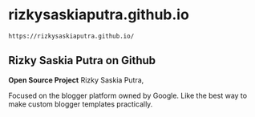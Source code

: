 # rizkysaskiaputra.github.io
```
https://rizkysaskiaputra.github.io/
```

## Rizky Saskia Putra on Github
**Open Source Project** Rizky Saskia Putra, 

Focused on the blogger platform owned by Google. Like the best way to make custom blogger templates practically.
